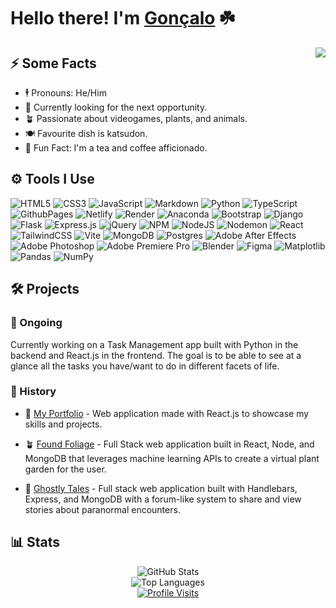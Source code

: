 # Hello there! I'm [Gonçalo](https://goncalo-matias-dev-portoflio.netlify.app/) ☘️

<img align="right" src="https://media1.giphy.com/media/Rpl1sod1vCXK0L2SUN/giphy.gif" />

## ⚡️ Some Facts
- 🕴️ Pronouns: He/Him
- 🔭 Currently looking for the next opportunity.
- 🪴 Passionate about videogames, plants, and animals.
- 🍽️ Favourite dish is katsudon.
- 🎉 Fun Fact: I'm a tea and coffee afficionado.

## ⚙️ Tools I Use
<!--[![My Skills](https://skillicons.dev/icons?i=js,html,css,blender,bootstrap,figma,flask,git,md,mongodb,netlify,nodejs,ps,postgres,pr,py,react,ts,vite,tailwind)](https://skillicons.dev)) -->


![HTML5](https://img.shields.io/badge/html5-%23E34F26.svg?style=flat&logo=html5&logoColor=white) ![CSS3](https://img.shields.io/badge/css3-%231572B6.svg?style=flat&logo=css3&logoColor=white) ![JavaScript](https://img.shields.io/badge/javascript-%23323330.svg?style=flat&logo=javascript&logoColor=%23F7DF1E) ![Markdown](https://img.shields.io/badge/markdown-%23000000.svg?style=flat&logo=markdown&logoColor=white) ![Python](https://img.shields.io/badge/python-3670A0?style=flat&logo=python&logoColor=ffdd54) ![TypeScript](https://img.shields.io/badge/typescript-%23007ACC.svg?style=flat&logo=typescript&logoColor=white) ![GithubPages](https://img.shields.io/badge/github%20pages-121013?style=flat&logo=github&logoColor=white) ![Netlify](https://img.shields.io/badge/netlify-%23000000.svg?style=flat&logo=netlify&logoColor=#00C7B7) ![Render](https://img.shields.io/badge/Render-%46E3B7.svg?style=flat&logo=render&logoColor=white) ![Anaconda](https://img.shields.io/badge/Anaconda-%2344A833.svg?style=flat&logo=anaconda&logoColor=white) ![Bootstrap](https://img.shields.io/badge/bootstrap-%238511FA.svg?style=flat&logo=bootstrap&logoColor=white) ![Django](https://img.shields.io/badge/django-%23092E20.svg?style=flat&logo=django&logoColor=white) ![Flask](https://img.shields.io/badge/flask-%23000.svg?style=flat&logo=flask&logoColor=white) ![Express.js](https://img.shields.io/badge/express.js-%23404d59.svg?style=flat&logo=express&logoColor=%2361DAFB) ![jQuery](https://img.shields.io/badge/jquery-%230769AD.svg?style=flat&logo=jquery&logoColor=white) ![NPM](https://img.shields.io/badge/NPM-%23CB3837.svg?style=flat&logo=npm&logoColor=white) ![NodeJS](https://img.shields.io/badge/node.js-6DA55F?style=flat&logo=node.js&logoColor=white) ![Nodemon](https://img.shields.io/badge/NODEMON-%23323330.svg?style=flat&logo=nodemon&logoColor=%BBDEAD) ![React](https://img.shields.io/badge/react-%2320232a.svg?style=flat&logo=react&logoColor=%2361DAFB) ![TailwindCSS](https://img.shields.io/badge/tailwindcss-%2338B2AC.svg?style=flat&logo=tailwind-css&logoColor=white) ![Vite](https://img.shields.io/badge/vite-%23646CFF.svg?style=flat&logo=vite&logoColor=white) ![MongoDB](https://img.shields.io/badge/MongoDB-%234ea94b.svg?style=flat&logo=mongodb&logoColor=white) ![Postgres](https://img.shields.io/badge/postgres-%23316192.svg?style=flat&logo=postgresql&logoColor=white) ![Adobe After Effects](https://img.shields.io/badge/Adobe%20After%20Effects-9999FF.svg?style=flat&logo=Adobe%20After%20Effects&logoColor=white) ![Adobe Photoshop](https://img.shields.io/badge/adobe%20photoshop-%2331A8FF.svg?style=flat&logo=adobe%20photoshop&logoColor=white) ![Adobe Premiere Pro](https://img.shields.io/badge/Adobe%20Premiere%20Pro-9999FF.svg?style=flat&logo=Adobe%20Premiere%20Pro&logoColor=white) ![Blender](https://img.shields.io/badge/blender-%23F5792A.svg?style=flat&logo=blender&logoColor=white) ![Figma](https://img.shields.io/badge/figma-%23F24E1E.svg?style=flat&logo=figma&logoColor=white) ![Matplotlib](https://img.shields.io/badge/Matplotlib-%23ffffff.svg?style=flat&logo=Matplotlib&logoColor=black) ![Pandas](https://img.shields.io/badge/pandas-%23150458.svg?style=flat&logo=pandas&logoColor=white) ![NumPy](https://img.shields.io/badge/numpy-%23013243.svg?style=flat&logo=numpy&logoColor=white)

## 🛠️ Projects

### 🚀 Ongoing
Currently working on a Task Management app built with Python in the backend and React.js in the frontend. The goal is to be able to see at a glance all the tasks you have/want to do in different facets of life.

### 📂 History
- 📜 [My Portfolio](https://goncalo-matias-dev-portoflio.netlify.app/) - Web application made with React.js to showcase my skills and projects.
  
- 🪴 [Found Foliage](https://foundfoliage.netlify.app/) - Full Stack web application built in React, Node, and MongoDB that leverages machine learning APIs to create a virtual plant garden for the user.
  
- 👻 [Ghostly Tales](https://ghostly-tales.onrender.com/) - Full stack web application built with Handlebars, Express, and MongoDB with a forum-like system to share and view stories about paranormal encounters.

## 📊 Stats
<div align="center">

  ![GitHub Stats](https://github-readme-stats.vercel.app/api?username=gosamat&theme=tokyonight&hide_border=true&include_all_commits=false&count_private=false)<br>
  ![Top Languages](https://github-readme-stats.vercel.app/api/top-langs/?username=gosamat&theme=tokyonight&hide_border=true&include_all_commits=false&count_private=false&layout=compact)<br>
  [![Profile Visits](https://visitcount.itsvg.in/api?id=gosamat&icon=0&color=8)](https://visitcount.itsvg.in)<br>

</div>
